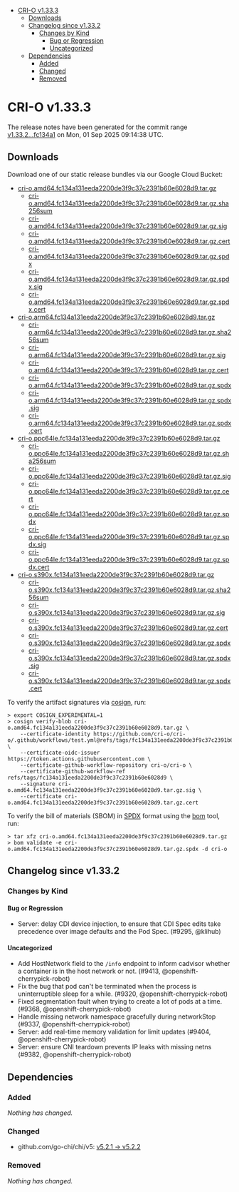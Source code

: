- [CRI-O v1.33.3](#cri-o-v1333)
  - [Downloads](#downloads)
  - [Changelog since v1.33.2](#changelog-since-v1332)
    - [Changes by Kind](#changes-by-kind)
      - [Bug or Regression](#bug-or-regression)
      - [Uncategorized](#uncategorized)
  - [Dependencies](#dependencies)
    - [Added](#added)
    - [Changed](#changed)
    - [Removed](#removed)

# CRI-O v1.33.3

The release notes have been generated for the commit range
[v1.33.2...fc134a1](https://github.com/cri-o/cri-o/compare/v1.33.2...v1.33.3) on Mon, 01 Sep 2025 09:14:38 UTC.

## Downloads

Download one of our static release bundles via our Google Cloud Bucket:

- [cri-o.amd64.fc134a131eeda2200de3f9c37c2391b60e6028d9.tar.gz](https://storage.googleapis.com/cri-o/artifacts/cri-o.amd64.fc134a131eeda2200de3f9c37c2391b60e6028d9.tar.gz)
  - [cri-o.amd64.fc134a131eeda2200de3f9c37c2391b60e6028d9.tar.gz.sha256sum](https://storage.googleapis.com/cri-o/artifacts/cri-o.amd64.fc134a131eeda2200de3f9c37c2391b60e6028d9.tar.gz.sha256sum)
  - [cri-o.amd64.fc134a131eeda2200de3f9c37c2391b60e6028d9.tar.gz.sig](https://storage.googleapis.com/cri-o/artifacts/cri-o.amd64.fc134a131eeda2200de3f9c37c2391b60e6028d9.tar.gz.sig)
  - [cri-o.amd64.fc134a131eeda2200de3f9c37c2391b60e6028d9.tar.gz.cert](https://storage.googleapis.com/cri-o/artifacts/cri-o.amd64.fc134a131eeda2200de3f9c37c2391b60e6028d9.tar.gz.cert)
  - [cri-o.amd64.fc134a131eeda2200de3f9c37c2391b60e6028d9.tar.gz.spdx](https://storage.googleapis.com/cri-o/artifacts/cri-o.amd64.fc134a131eeda2200de3f9c37c2391b60e6028d9.tar.gz.spdx)
  - [cri-o.amd64.fc134a131eeda2200de3f9c37c2391b60e6028d9.tar.gz.spdx.sig](https://storage.googleapis.com/cri-o/artifacts/cri-o.amd64.fc134a131eeda2200de3f9c37c2391b60e6028d9.tar.gz.spdx.sig)
  - [cri-o.amd64.fc134a131eeda2200de3f9c37c2391b60e6028d9.tar.gz.spdx.cert](https://storage.googleapis.com/cri-o/artifacts/cri-o.amd64.fc134a131eeda2200de3f9c37c2391b60e6028d9.tar.gz.spdx.cert)
- [cri-o.arm64.fc134a131eeda2200de3f9c37c2391b60e6028d9.tar.gz](https://storage.googleapis.com/cri-o/artifacts/cri-o.arm64.fc134a131eeda2200de3f9c37c2391b60e6028d9.tar.gz)
  - [cri-o.arm64.fc134a131eeda2200de3f9c37c2391b60e6028d9.tar.gz.sha256sum](https://storage.googleapis.com/cri-o/artifacts/cri-o.arm64.fc134a131eeda2200de3f9c37c2391b60e6028d9.tar.gz.sha256sum)
  - [cri-o.arm64.fc134a131eeda2200de3f9c37c2391b60e6028d9.tar.gz.sig](https://storage.googleapis.com/cri-o/artifacts/cri-o.arm64.fc134a131eeda2200de3f9c37c2391b60e6028d9.tar.gz.sig)
  - [cri-o.arm64.fc134a131eeda2200de3f9c37c2391b60e6028d9.tar.gz.cert](https://storage.googleapis.com/cri-o/artifacts/cri-o.arm64.fc134a131eeda2200de3f9c37c2391b60e6028d9.tar.gz.cert)
  - [cri-o.arm64.fc134a131eeda2200de3f9c37c2391b60e6028d9.tar.gz.spdx](https://storage.googleapis.com/cri-o/artifacts/cri-o.arm64.fc134a131eeda2200de3f9c37c2391b60e6028d9.tar.gz.spdx)
  - [cri-o.arm64.fc134a131eeda2200de3f9c37c2391b60e6028d9.tar.gz.spdx.sig](https://storage.googleapis.com/cri-o/artifacts/cri-o.arm64.fc134a131eeda2200de3f9c37c2391b60e6028d9.tar.gz.spdx.sig)
  - [cri-o.arm64.fc134a131eeda2200de3f9c37c2391b60e6028d9.tar.gz.spdx.cert](https://storage.googleapis.com/cri-o/artifacts/cri-o.arm64.fc134a131eeda2200de3f9c37c2391b60e6028d9.tar.gz.spdx.cert)
- [cri-o.ppc64le.fc134a131eeda2200de3f9c37c2391b60e6028d9.tar.gz](https://storage.googleapis.com/cri-o/artifacts/cri-o.ppc64le.fc134a131eeda2200de3f9c37c2391b60e6028d9.tar.gz)
  - [cri-o.ppc64le.fc134a131eeda2200de3f9c37c2391b60e6028d9.tar.gz.sha256sum](https://storage.googleapis.com/cri-o/artifacts/cri-o.ppc64le.fc134a131eeda2200de3f9c37c2391b60e6028d9.tar.gz.sha256sum)
  - [cri-o.ppc64le.fc134a131eeda2200de3f9c37c2391b60e6028d9.tar.gz.sig](https://storage.googleapis.com/cri-o/artifacts/cri-o.ppc64le.fc134a131eeda2200de3f9c37c2391b60e6028d9.tar.gz.sig)
  - [cri-o.ppc64le.fc134a131eeda2200de3f9c37c2391b60e6028d9.tar.gz.cert](https://storage.googleapis.com/cri-o/artifacts/cri-o.ppc64le.fc134a131eeda2200de3f9c37c2391b60e6028d9.tar.gz.cert)
  - [cri-o.ppc64le.fc134a131eeda2200de3f9c37c2391b60e6028d9.tar.gz.spdx](https://storage.googleapis.com/cri-o/artifacts/cri-o.ppc64le.fc134a131eeda2200de3f9c37c2391b60e6028d9.tar.gz.spdx)
  - [cri-o.ppc64le.fc134a131eeda2200de3f9c37c2391b60e6028d9.tar.gz.spdx.sig](https://storage.googleapis.com/cri-o/artifacts/cri-o.ppc64le.fc134a131eeda2200de3f9c37c2391b60e6028d9.tar.gz.spdx.sig)
  - [cri-o.ppc64le.fc134a131eeda2200de3f9c37c2391b60e6028d9.tar.gz.spdx.cert](https://storage.googleapis.com/cri-o/artifacts/cri-o.ppc64le.fc134a131eeda2200de3f9c37c2391b60e6028d9.tar.gz.spdx.cert)
- [cri-o.s390x.fc134a131eeda2200de3f9c37c2391b60e6028d9.tar.gz](https://storage.googleapis.com/cri-o/artifacts/cri-o.s390x.fc134a131eeda2200de3f9c37c2391b60e6028d9.tar.gz)
  - [cri-o.s390x.fc134a131eeda2200de3f9c37c2391b60e6028d9.tar.gz.sha256sum](https://storage.googleapis.com/cri-o/artifacts/cri-o.s390x.fc134a131eeda2200de3f9c37c2391b60e6028d9.tar.gz.sha256sum)
  - [cri-o.s390x.fc134a131eeda2200de3f9c37c2391b60e6028d9.tar.gz.sig](https://storage.googleapis.com/cri-o/artifacts/cri-o.s390x.fc134a131eeda2200de3f9c37c2391b60e6028d9.tar.gz.sig)
  - [cri-o.s390x.fc134a131eeda2200de3f9c37c2391b60e6028d9.tar.gz.cert](https://storage.googleapis.com/cri-o/artifacts/cri-o.s390x.fc134a131eeda2200de3f9c37c2391b60e6028d9.tar.gz.cert)
  - [cri-o.s390x.fc134a131eeda2200de3f9c37c2391b60e6028d9.tar.gz.spdx](https://storage.googleapis.com/cri-o/artifacts/cri-o.s390x.fc134a131eeda2200de3f9c37c2391b60e6028d9.tar.gz.spdx)
  - [cri-o.s390x.fc134a131eeda2200de3f9c37c2391b60e6028d9.tar.gz.spdx.sig](https://storage.googleapis.com/cri-o/artifacts/cri-o.s390x.fc134a131eeda2200de3f9c37c2391b60e6028d9.tar.gz.spdx.sig)
  - [cri-o.s390x.fc134a131eeda2200de3f9c37c2391b60e6028d9.tar.gz.spdx.cert](https://storage.googleapis.com/cri-o/artifacts/cri-o.s390x.fc134a131eeda2200de3f9c37c2391b60e6028d9.tar.gz.spdx.cert)

To verify the artifact signatures via [cosign](https://github.com/sigstore/cosign), run:

```console
> export COSIGN_EXPERIMENTAL=1
> cosign verify-blob cri-o.amd64.fc134a131eeda2200de3f9c37c2391b60e6028d9.tar.gz \
    --certificate-identity https://github.com/cri-o/cri-o/.github/workflows/test.yml@refs/tags/fc134a131eeda2200de3f9c37c2391b60e6028d9 \
    --certificate-oidc-issuer https://token.actions.githubusercontent.com \
    --certificate-github-workflow-repository cri-o/cri-o \
    --certificate-github-workflow-ref refs/tags/fc134a131eeda2200de3f9c37c2391b60e6028d9 \
    --signature cri-o.amd64.fc134a131eeda2200de3f9c37c2391b60e6028d9.tar.gz.sig \
    --certificate cri-o.amd64.fc134a131eeda2200de3f9c37c2391b60e6028d9.tar.gz.cert
```

To verify the bill of materials (SBOM) in [SPDX](https://spdx.org) format using the [bom](https://sigs.k8s.io/bom) tool, run:

```console
> tar xfz cri-o.amd64.fc134a131eeda2200de3f9c37c2391b60e6028d9.tar.gz
> bom validate -e cri-o.amd64.fc134a131eeda2200de3f9c37c2391b60e6028d9.tar.gz.spdx -d cri-o
```

## Changelog since v1.33.2

### Changes by Kind

#### Bug or Regression
 - Server: delay CDI device injection, to ensure that CDI Spec edits take precedence over image defaults and the Pod Spec. (#9295, @klihub)

#### Uncategorized
 - Add HostNetwork field to the `/info` endpoint to inform cadvisor whether a container is in the host network or not. (#9413, @openshift-cherrypick-robot)
 - Fix the bug that pod can't be terminated when the process is uninterruptible sleep for a while. (#9320, @openshift-cherrypick-robot)
 - Fixed segmentation fault when trying to create a lot of pods at a time. (#9368, @openshift-cherrypick-robot)
 - Handle missing network namespace gracefully during networkStop (#9337, @openshift-cherrypick-robot)
 - Server: add real-time memory validation for limit updates (#9404, @openshift-cherrypick-robot)
 - Server: ensure CNI teardown prevents IP leaks with missing netns (#9382, @openshift-cherrypick-robot)

## Dependencies

### Added
_Nothing has changed._

### Changed
- github.com/go-chi/chi/v5: [v5.2.1 → v5.2.2](https://github.com/go-chi/chi/compare/v5.2.1...v5.2.2)

### Removed
_Nothing has changed._
